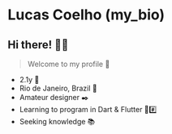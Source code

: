 # Lucas Coelho (my_bio)

## Hi there! 👋🏻
> Welcome to my profile 🌟

- 2.1y 🔞
- Rio de Janeiro, Brazil 📍
- Amateur designer ✒️
- Learning to program in Dart & Flutter 👾#️⃣
- Seeking knowledge 📚
